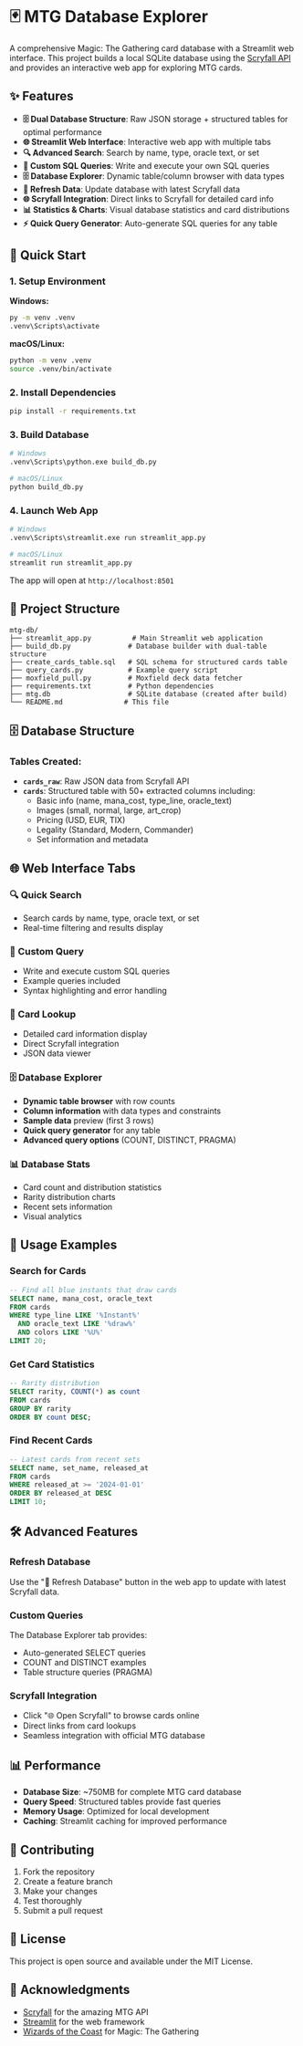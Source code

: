 # 🃏 MTG Database Explorer

A comprehensive Magic: The Gathering card database with a Streamlit web interface. This project builds a local SQLite database using the [Scryfall API](https://scryfall.com/docs/api) and provides an interactive web app for exploring MTG cards.

## ✨ Features

- **🗄️ Dual Database Structure**: Raw JSON storage + structured tables for optimal performance
- **🌐 Streamlit Web Interface**: Interactive web app with multiple tabs
- **🔍 Advanced Search**: Search by name, type, oracle text, or set
- **📝 Custom SQL Queries**: Write and execute your own SQL queries
- **🗄️ Database Explorer**: Dynamic table/column browser with data types
- **🔄 Refresh Data**: Update database with latest Scryfall data
- **🌐 Scryfall Integration**: Direct links to Scryfall for detailed card info
- **📊 Statistics & Charts**: Visual database statistics and card distributions
- **⚡ Quick Query Generator**: Auto-generate SQL queries for any table

## 🚀 Quick Start

### 1. Setup Environment

**Windows:**
```cmd
py -m venv .venv
.venv\Scripts\activate
```

**macOS/Linux:**
```bash
python -m venv .venv
source .venv/bin/activate
```

### 2. Install Dependencies
```bash
pip install -r requirements.txt
```

### 3. Build Database
```bash
# Windows
.venv\Scripts\python.exe build_db.py

# macOS/Linux
python build_db.py
```

### 4. Launch Web App
```bash
# Windows
.venv\Scripts\streamlit.exe run streamlit_app.py

# macOS/Linux
streamlit run streamlit_app.py
```

The app will open at `http://localhost:8501`

## 📁 Project Structure

```
mtg-db/
├── streamlit_app.py          # Main Streamlit web application
├── build_db.py              # Database builder with dual-table structure
├── create_cards_table.sql   # SQL schema for structured cards table
├── query_cards.py           # Example query script
├── moxfield_pull.py         # Moxfield deck data fetcher
├── requirements.txt         # Python dependencies
├── mtg.db                   # SQLite database (created after build)
└── README.md               # This file
```

## 🗄️ Database Structure

### Tables Created:
- **`cards_raw`**: Raw JSON data from Scryfall API
- **`cards`**: Structured table with 50+ extracted columns including:
  - Basic info (name, mana_cost, type_line, oracle_text)
  - Images (small, normal, large, art_crop)
  - Pricing (USD, EUR, TIX)
  - Legality (Standard, Modern, Commander)
  - Set information and metadata

## 🌐 Web Interface Tabs

### 🔍 Quick Search
- Search cards by name, type, oracle text, or set
- Real-time filtering and results display

### 📝 Custom Query
- Write and execute custom SQL queries
- Example queries included
- Syntax highlighting and error handling

### 🎯 Card Lookup
- Detailed card information display
- Direct Scryfall integration
- JSON data viewer

### 🗄️ Database Explorer
- **Dynamic table browser** with row counts
- **Column information** with data types and constraints
- **Sample data** preview (first 3 rows)
- **Quick query generator** for any table
- **Advanced query options** (COUNT, DISTINCT, PRAGMA)

### 📊 Database Stats
- Card count and distribution statistics
- Rarity distribution charts
- Recent sets information
- Visual analytics

## 🔧 Usage Examples

### Search for Cards
```sql
-- Find all blue instants that draw cards
SELECT name, mana_cost, oracle_text
FROM cards
WHERE type_line LIKE '%Instant%'
  AND oracle_text LIKE '%draw%'
  AND colors LIKE '%U%'
LIMIT 20;
```

### Get Card Statistics
```sql
-- Rarity distribution
SELECT rarity, COUNT(*) as count
FROM cards
GROUP BY rarity
ORDER BY count DESC;
```

### Find Recent Cards
```sql
-- Latest cards from recent sets
SELECT name, set_name, released_at
FROM cards
WHERE released_at >= '2024-01-01'
ORDER BY released_at DESC
LIMIT 10;
```

## 🛠️ Advanced Features

### Refresh Database
Use the "🔄 Refresh Database" button in the web app to update with latest Scryfall data.

### Custom Queries
The Database Explorer tab provides:
- Auto-generated SELECT queries
- COUNT and DISTINCT examples
- Table structure queries (PRAGMA)

### Scryfall Integration
- Click "🌐 Open Scryfall" to browse cards online
- Direct links from card lookups
- Seamless integration with official MTG database

## 📊 Performance

- **Database Size**: ~750MB for complete MTG card database
- **Query Speed**: Structured tables provide fast queries
- **Memory Usage**: Optimized for local development
- **Caching**: Streamlit caching for improved performance

## 🤝 Contributing

1. Fork the repository
2. Create a feature branch
3. Make your changes
4. Test thoroughly
5. Submit a pull request

## 📄 License

This project is open source and available under the MIT License.

## 🙏 Acknowledgments

- [Scryfall](https://scryfall.com/) for the amazing MTG API
- [Streamlit](https://streamlit.io/) for the web framework
- [Wizards of the Coast](https://company.wizards.com/) for Magic: The Gathering